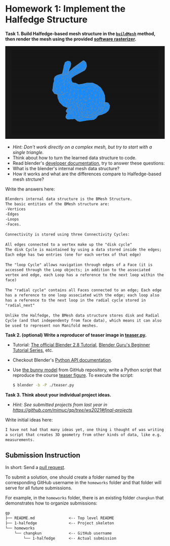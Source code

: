 # Homework 1: Implement the Halfedge Structure

**Task 1. Build Halfedge-based mesh structure in the [`buildMesh`](./src/geometry/halfedge.ts) method, then render the mesh using the provided [software rasterizer](./src/).**

![](./assets/expect.png)

- _Hint: Don't work directly on a complex mesh, but try to start with a single triangle._
- Think about how to turn the learned data structure to code.
- Read blender's [developer documentation](https://wiki.blender.org/wiki/Source/Modeling/BMesh/Design), try to answer these questions:
- What is the blender's internal mesh data structure?
- How it works and what are the differences compare to Halfedge-based mesh strcture?

Write the answers here:

```
Blenders internal data structure is the BMesh Structure.
The basic entities of the BMesh structure are:
-Vertices
-Edges
-Loops
-Faces.

Connectivity is stored using three Connectivity Cycles:

All edges connected to a vertex make up the "disk cycle"
The disk Cycle is maintained by using a data stored inside the edges; Each edge has two entries (one for each vertex of that edge)

The "loop Cycle" allows navigation through edges of a Face (it is accessed through the Loop objects; in addition to the associated vertex and edge, each Loop has a reference to the next loop within the face)

The "radial cycle" contains all Faces connected to an edge; Each edge has a reference to one loop associated with the edge; each loop also has a reference to the next loop in the radial cycle stored in "radial_next"

Unlike the Halfedge, the BMesh data structure stores disk and Radial Cycle (and that independenty from face data), which means it can also be used to represent non Manifold meshes.

```

**Task 2. (optional) Write a reproducer of teaser image in [teaser.py](./teaser.py).**

- Tutorial: [The official Blender 2.8 Tutorial](https://www.youtube.com/playlist?list=PLa1F2ddGya_-UvuAqHAksYnB0qL9yWDO6), [Blender Guru's Beginner Tutorial Series](https://www.youtube.com/playlist?list=PLjEaoINr3zgEq0u2MzVgAaHEBt--xLB6U), etc.
- Checkout Blender's [Python API documentation](https://docs.blender.org/api/current/index.html).
- Use [the bunny model](./assets/bunny.obj) from GitHub repository, write a Python script that reproduce the course [teaser figure](../assets/teaser.png). To execute the script:

    ```sh
    $ blender -b -P ./teaser.py
    ```

**Task 3. Think about your individual project ideas.**

- _Hint: See submitted projects from last year in https://github.com/mimuc/gp/tree/ws2021#final-projects_

Write initial ideas here:

```
I have not had that many ideas yet, one thing i thought of was writing a script that creates 3D geometry from other kinds of data, like e.g. measurements.
```

## Submission Instruction

In short: Send a [pull request](https://github.com/mimuc/gp/pulls).

To submit a solution, one should create a folder named by the corresponding GitHub username in the `homeworks` folder and that folder will serve for all future submissions.

For example, in the `homeworks` folder, there is an existing folder `changkun`
that demonstrates how to organize submissions:

```
gp
├── README.md               <-- Top level README
├── 1-halfedge              <-- Project skeleton
└── homeworks
    └── changkun            <-- GitHub username
        └── 1-halfedge      <-- Actual submission
```
